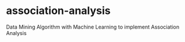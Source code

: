 # association-analysis
Data Mining Algorithm with Machine Learning to implement Association Analysis
